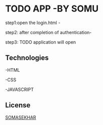 # TODO APP -BY SOMU

step1:open the login.html -

step2: after completion of authentication-

step3: TODO application will open

## Technologies
  -HTML

 -CSS

-JAVASCRIPT
## License

[SOMASEKHAR](https://github.com/AtluriSomaSekharaReddy/TODO/)
